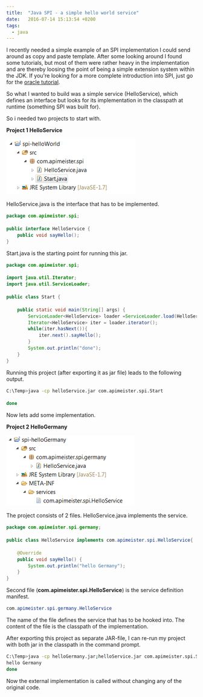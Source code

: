 ```yaml
---
title:  "Java SPI - a simple hello world service"
date:   2016-07-14 15:13:54 +0200
tags:
  - java
---
```

I recently needed a simple example of an SPI implementation I could send around as  copy and paste template. After some looking around I found some tutorials, but most of them were rather heavy in the implementation and are thereby loosing the point of being a simple extension system within the JDK.
If you're looking for a more complete introduction into SPI, just go for the [oracle tutorial](https://docs.oracle.com/javase/tutorial/ext/basics/spi.html).

So what I wanted to build was a simple service (HelloService), which defines an interface but looks for its implementation in the classpath at runtime (something SPI was built for).

So i needed two projects to start with.

**Project 1 HelloService**

![hello service project structure](/assets/serviceLoader.png)

HelloService.java is the interface that has to be implemented.
```java
package com.apimeister.spi;

public interface HelloService {
	public void sayHello();
}
```

Start.java is the starting point for running this jar.
```java
package com.apimeister.spi;

import java.util.Iterator;
import java.util.ServiceLoader;

public class Start {

	public static void main(String[] args) {
		ServiceLoader<HelloService> loader =ServiceLoader.load(HelloService.class);
		Iterator<HelloService> iter = loader.iterator();
		while(iter.hasNext()){
			iter.next().sayHello();
		}
		System.out.println("done");
	}
}
```

Running this project (after exporting it as jar file) leads to the following output.
```bash
C:\Temp>java -cp helloService.jar com.apimeister.spi.Start

done
```

Now lets add some implementation.

**Project 2 HelloGermany**

![hello service implementation project structure](/assets/serviceImpl.png)

The project consists of 2 files.
HelloService.java implements the service.
```java
package com.apimeister.spi.germany;

public class HelloService implements com.apimeister.spi.HelloService{

	@Override
	public void sayHello() {
		System.out.println("hello Germany");
	}
}
```

Second file (**com.apimeister.spi.HelloService**) is the service definition manifest.
```java
com.apimeister.spi.germany.HelloService
```

The name of the file defines the service that has to be hooked into. The content of the file is the classpath of the implementation.

After exporting this project as separate JAR-file, I can re-run my project with both jar in the classpath in the command prompt.
```bash
C:\Temp>java -cp helloGermany.jar;helloService.jar com.apimeister.spi.Start
hello Germany
done
```
Now the external implementation is called without changing any of the original code.
